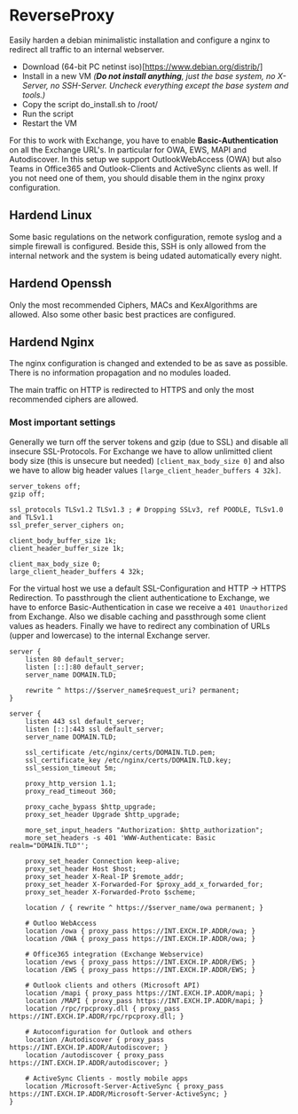 # ReverseProxy

Easily harden a debian minimalistic installation and configure a nginx to redirect all traffic to an internal webserver.

* Download (64-bit PC netinst iso)[https://www.debian.org/distrib/]
* Install in a new VM _(**Do not install anything**, just the base system, no X-Server, no SSH-Server. Uncheck everything except the base system and tools.)_
* Copy the script do_install.sh to /root/
* Run the script
* Restart the VM

For this to work with Exchange, you have to enable **Basic-Authentication** on all the Exchange URL's.
In particular for OWA, EWS, MAPI and Autodiscover. In this setup we support OutlookWebAccess (OWA) but also Teams in Office365 and Outlook-Clients and ActiveSync clients as well. If you not need one of them, you should disable them in the nginx proxy configuration.

## Hardend Linux

Some basic regulations on the network configuration, remote syslog and a simple firewall is configured. Beside this, SSH is only allowed from the internal network and the system is being udated automatically every night.

## Hardend Openssh

Only the most recommended Ciphers, MACs and KexAlgorithms are allowed. Also some other basic best practices are configured.

## Hardend Nginx

The nginx configuration is changed and extended to be as save as possible. There is no information propagation and no modules loaded.

The main traffic on HTTP is redirected to HTTPS and only the most recommended ciphers are allowed.

### Most important settings

Generally we turn off the server tokens and gzip (due to SSL) and disable all insecure SSL-Protocols.
For Exchange we have to allow unlimitted client body size (this is unsecure but needed) `[client_max_body_size 0]` and also we have to allow big header values `[large_client_header_buffers 4 32k]`.
```
server_tokens off;
gzip off;

ssl_protocols TLSv1.2 TLSv1.3 ; # Dropping SSLv3, ref POODLE, TLSv1.0 and TLSv1.1
ssl_prefer_server_ciphers on;

client_body_buffer_size 1k;
client_header_buffer_size 1k;

client_max_body_size 0;
large_client_header_buffers 4 32k;
```

For the virtual host we use a default SSL-Configuration and HTTP -> HTTPS Redirection.
To passthrough the client authenticatione to Exchange, we have to enforce Basic-Authentication in case we receive a `401 Unauthorized` from Exchange.
Also we disable caching and passthrough some client values as headers.
Finally we have to redirect any combination of URLs (upper and lowercase) to the internal Exchange server.

```
server {
	listen 80 default_server;
	listen [::]:80 default_server;
	server_name DOMAIN.TLD;

	rewrite ^ https://$server_name$request_uri? permanent;
}

server {
	listen 443 ssl default_server;
	listen [::]:443 ssl default_server;
	server_name DOMAIN.TLD;

	ssl_certificate /etc/nginx/certs/DOMAIN.TLD.pem;
	ssl_certificate_key /etc/nginx/certs/DOMAIN.TLD.key;
	ssl_session_timeout 5m;

	proxy_http_version 1.1;
	proxy_read_timeout 360;

	proxy_cache_bypass $http_upgrade;
	proxy_set_header Upgrade $http_upgrade;

	more_set_input_headers "Authorization: $http_authorization";
	more_set_headers -s 401 'WWW-Authenticate: Basic realm="DOMAIN.TLD"';

	proxy_set_header Connection keep-alive;
	proxy_set_header Host $host;
	proxy_set_header X-Real-IP $remote_addr;
	proxy_set_header X-Forwarded-For $proxy_add_x_forwarded_for;
	proxy_set_header X-Forwarded-Proto $scheme;

	location / { rewrite ^ https://$server_name/owa permanent; }

	# Outloo WebAccess
	location /owa { proxy_pass https://INT.EXCH.IP.ADDR/owa; }
	location /OWA { proxy_pass https://INT.EXCH.IP.ADDR/owa; }

	# Office365 integration (Exchange Webservice)
	location /ews { proxy_pass https://INT.EXCH.IP.ADDR/EWS; }
	location /EWS { proxy_pass https://INT.EXCH.IP.ADDR/EWS; }

	# Outlook clients and others (Microsoft API)
	location /mapi { proxy_pass https://INT.EXCH.IP.ADDR/mapi; }
	location /MAPI { proxy_pass https://INT.EXCH.IP.ADDR/mapi; }
	location /rpc/rpcproxy.dll { proxy_pass https://INT.EXCH.IP.ADDR/rpc/rpcproxy.dll; }

	# Autoconfiguration for Outlook and others
	location /Autodiscover { proxy_pass https://INT.EXCH.IP.ADDR/Autodiscover; }
	location /autodiscover { proxy_pass https://INT.EXCH.IP.ADDR/autodiscover; }

	# ActiveSync Clients - mostly mobile apps
	location /Microsoft-Server-ActiveSync { proxy_pass https://INT.EXCH.IP.ADDR/Microsoft-Server-ActiveSync; }
}
```
